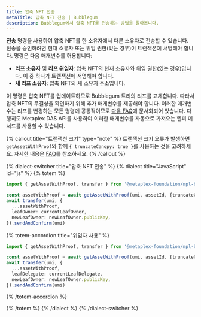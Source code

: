```yaml
---
title: 압축 NFT 전송
metaTitle: 압축 NFT 전송 | Bubblegum
description: Bubblegum에서 압축 NFT를 전송하는 방법을 알아봅니다.
---
```


**전송** 명령을 사용하여 압축 NFT를 한 소유자에서 다른 소유자로 전송할 수 있습니다. 전송을 승인하려면 현재 소유자 또는 위임 권한(있는 경우)이 트랜잭션에 서명해야 합니다. 명령은 다음 매개변수를 허용합니다:

- **리프 소유자** 및 **리프 위임자**: 압축 NFT의 현재 소유자와 위임 권한(있는 경우)입니다. 이 중 하나가 트랜잭션에 서명해야 합니다.
- **새 리프 소유자**: 압축 NFT의 새 소유자 주소입니다.

이 명령은 압축 NFT를 업데이트하므로 Bubblegum 트리의 리프를 교체합니다. 따라서 압축 NFT의 무결성을 확인하기 위해 추가 매개변수를 제공해야 합니다. 이러한 매개변수는 리프를 변경하는 모든 명령에 공통적이므로 [다음 FAQ](/bubblegum/faq#replace-leaf-instruction-arguments)에 문서화되어 있습니다. 다행히도 Metaplex DAS API를 사용하여 이러한 매개변수를 자동으로 가져오는 헬퍼 메서드를 사용할 수 있습니다.

{% callout title="트랜잭션 크기" type="note" %}
트랜잭션 크기 오류가 발생하면 `getAssetWithProof`와 함께 `{ truncateCanopy: true }`를 사용하는 것을 고려하세요. 자세한 내용은 [FAQ](/bubblegum/faq#replace-leaf-instruction-arguments)를 참조하세요.
{% /callout %}

{% dialect-switcher title="압축 NFT 전송" %}
{% dialect title="JavaScript" id="js" %}
{% totem %}

```ts
import { getAssetWithProof, transfer } from '@metaplex-foundation/mpl-bubblegum'

const assetWithProof = await getAssetWithProof(umi, assetId, {truncateCanopy: true});
await transfer(umi, {
  ...assetWithProof,
  leafOwner: currentLeafOwner,
  newLeafOwner: newLeafOwner.publicKey,
}).sendAndConfirm(umi)
```

{% totem-accordion title="위임자 사용" %}

```ts
import { getAssetWithProof, transfer } from '@metaplex-foundation/mpl-bubblegum'

const assetWithProof = await getAssetWithProof(umi, assetId, {truncateCanopy: true});
await transfer(umi, {
  ...assetWithProof,
  leafDelegate: currentLeafDelegate,
  newLeafOwner: newLeafOwner.publicKey,
}).sendAndConfirm(umi)
```

{% /totem-accordion %}

{% /totem %}
{% /dialect %}
{% /dialect-switcher %}
